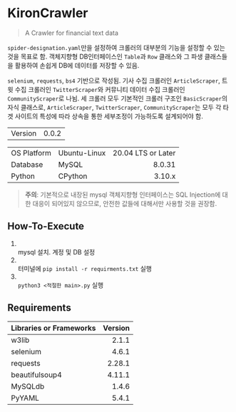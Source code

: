 # KironCrawler

> A Crawler for financial text data

`spider-designation.yaml`만을 설정하여 크롤러의 대부분의 기능을 설정할 수 있는 것을 목표로 함. 객체지향형 DB인터페이스인 `Table`과 `Row` 클래스와 그 파생 클래스들을 활용하여 손쉽게 DB에 데이터를 저장할 수 있음.

`selenium`, `requests`, `bs4` 기반으로 작성됨. 기사 수집 크롤러인 `ArticleScraper`, 트윗 수집 크롤러인 `TwitterScraper`와 커뮤니티 데이터 수집 크롤러인 `CommunityScraper`로 나뉨. 세 크롤러 모두 기본적인 크롤러 구조인 `BasicScraper`의 자식 클래스로, `ArticleScraper`, `TwitterScraper`, `CommunityScraper`는 모두 각 타겟 사이트의 특성에 따라 상속을 통한 세부조정이 가능하도록 설계되어야 함.

|||
|-|-|
|Version|0.0.2|

||||
|-|-|-:|
|OS Platform|Ubuntu-Linux|20.04 LTS or Later|
|Database|MySQL|8.0.31|
|Python|CPython|3.10.x|

> **주의**: 기본적으로 내장된 mysql 객체지향형 인터페이스는 SQL Injection에 대한 대응이 되어있지 않으므로, 안전한 값들에 대해서만 사용할 것을 권장함.

## How-To-Execute
1. \
    mysql 설치. 계정 및 DB 설정
2. \
    터미널에 `pip install -r requirments.txt` 실행
3. \
    `python3 <적절한 main>.py` 실행

## Requirements
|Libraries or Frameworks|Version|
|-|-:|
|w3lib|2.1.1|
|selenium|4.6.1|
|requests|2.28.1|
|beautifulsoup4|4.11.1|
|MySQLdb|1.4.6|
|PyYAML|5.4.1|
